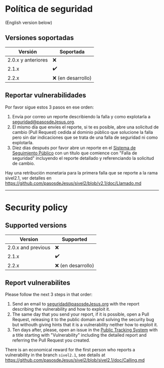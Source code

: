 # Política de seguridad
(English version below)

## Versiones soportadas

| Versión | Soportada          |
| ------- | ------------------ |
| 2.0.x y anteriores   |  :x:               |
| 2.1.x   | :heavy_check_mark: |
| 2.2.x   | :x: (en desarrollo)|


## Reportar vulnerabilidades

Por favor sigue estos 3 pasos en ese orden:

1. Envía por correo un reporte describiendo la falla y como explotarla 
   a <seguridad@pasosdeJesus.org>.
2. El mismo día que envíes el reporte, si te es posible, abre una solicitud 
   de cambio (Pull Request) cedida al dominio público que solucione la falla
   pero sin dar indicaciones que se trata de una falla de seguridad
   ni como explotarla.
3. Diez días después por favor abre un reporte en el 
   [Sistema de Seguimiento Público](https://github.com/pasosdeJesus/sivel2_gen/issues) 
   con un título que comience con "Falla de seguridad" incluyendo
   el reporte detallado y referenciando la solicitud de cambio.

Hay una retribución monetaria para la primera falla que se reporte a la rama
sivel2.1, ver detalles en
<https://github.com/pasosdeJesus/sivel2/blob/v2.1/doc/Llamado.md>

----

# Security policy

## Supported versions

| Version | Supported          |
| ------- | ------------------ |
| 2.0.x and previous     |  :x:               |
| 2.1.x   | :heavy_check_mark: |
| 2.2.x   | :x: (en desarrollo)|


## Report vulnerabilites

Please follow the next 3 steps in that order:

1. Send an email to <seguridad@pasosdeJesus.org> with the report describing 
   the vulnerability and how to exploit it.
2. The same day that you send your report, if it is possible,
   open a Pull Request, releasing it to the public domain and solving
   the security bug but withouth giving hints that it is a vulnerability
   neither how to exploit it.
3. Ten days after, please, open an issue in the
   [Public Tracking System](https://github.com/pasosdeJesus/sivel2_gen/issues) 
   with a title starting with "Vulnerability" including
   the detailed report and referring the Pull Request you created.

There is an economical reward for the first person who reports a
vulnerability in the branch `sivel2.1`, see details at
<https://github.com/pasosdeJesus/sivel2/blob/sivel2.1/doc/Calling.md>

